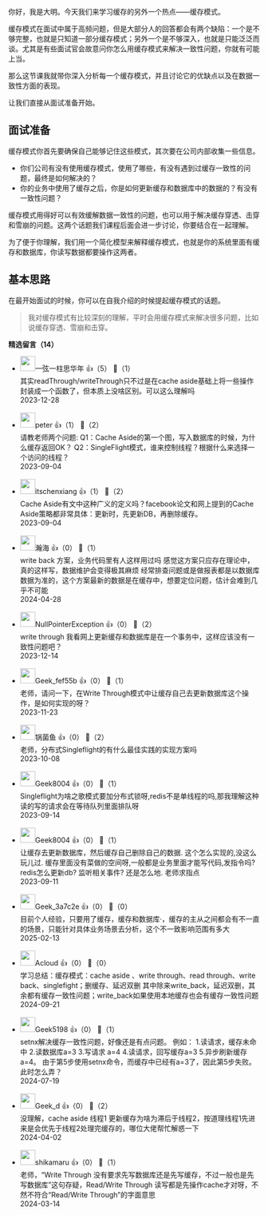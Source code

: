 你好，我是大明。今天我们来学习缓存的另外一个热点——缓存模式。

缓存模式在面试中属于高频问题，但是大部分人的回答都会有两个缺陷：一个是不够完整，也就是只知道一部分缓存模式；另外一个是不够深入，也就是只能泛泛而谈。尤其是有些面试官会故意问你怎么用缓存模式来解决一致性问题，你就有可能上当。

那么这节课我就带你深入分析每一个缓存模式，并且讨论它的优缺点以及在数据一致性方面的表现。

让我们直接从面试准备开始。

## 面试准备

缓存模式你首先要确保自己能够记住这些模式，其次要在公司内部收集一些信息。

- 你们公司有没有使用缓存模式，使用了哪些，有没有遇到过缓存一致性的问题，最终是如何解决的？
- 你的业务中使用了缓存之后，你是如何更新缓存和数据库中的数据的？有没有一致性问题？

缓存模式用得好可以有效缓解数据一致性的问题，也可以用于解决缓存穿透、击穿和雪崩的问题。这两个话题我们课程后面会进一步讨论，你要结合在一起理解。

为了便于你理解，我们用一个简化模型来解释缓存模式，也就是你的系统里面有缓存和数据库，你读写数据都要操作这两者。

## 基本思路

在最开始面试的时候，你可以在自我介绍的时候提起缓存模式的话题。

> 我对缓存模式有比较深刻的理解，平时会用缓存模式来解决很多问题，比如说缓存穿透、雪崩和击穿。
<div><strong>精选留言（14）</strong></div><ul>
<li><img src="https://static001.geekbang.org/account/avatar/00/38/c5/7a/c03cb56e.jpg" width="30px"><span>一弦一柱思华年</span> 👍（5） 💬（1）<div>其实readThrough&#47;writeThrough只不过是在cache aside基础上将一些操作封装成一个函数了，但本质上没啥区别。可以这么理解吗</div>2023-12-28</li><br/><li><img src="https://static001.geekbang.org/account/avatar/00/10/25/87/f3a69d1b.jpg" width="30px"><span>peter</span> 👍（1） 💬（2）<div>请教老师两个问题:
Q1：Cache Aside的第一个图，写入数据库的时候，为什么缓存返回OK？
Q2：SingleFlight模式，谁来控制线程？根据什么来选择一个访问的线程？</div>2023-09-04</li><br/><li><img src="https://static001.geekbang.org/account/avatar/00/17/2f/bb/f663ac5a.jpg" width="30px"><span>itschenxiang</span> 👍（1） 💬（2）<div>Cache Aside有文中这种广义的定义吗？facebook论文和网上提到的Cache Aside策略都非常具体：更新时，先更新DB，再删除缓存。</div>2023-09-04</li><br/><li><img src="https://static001.geekbang.org/account/avatar/00/1f/77/7b/338c4617.jpg" width="30px"><span>瀚海</span> 👍（0） 💬（1）<div>write back 方案，业务代码里有人这样用过吗       感觉这方案只应存在理论中，真的这样写，数据维护会变得极其麻烦      经常排查问题或是做报表都是以数据库数据为准的，这个方案最新的数据是在缓存中，想要定位问题，估计会难到几乎不可能</div>2024-04-28</li><br/><li><img src="https://static001.geekbang.org/account/avatar/00/19/83/c9/0b25d9eb.jpg" width="30px"><span>NullPointerException</span> 👍（0） 💬（2）<div>write through 我看网上更新缓存和数据库是在一个事务中，这样应该没有一致性问题吧？</div>2023-12-14</li><br/><li><img src="" width="30px"><span>Geek_fef55b</span> 👍（0） 💬（1）<div>老师，请问一下，在Write Through模式中让缓存自己去更新数据库这个操作，是如何实现的呀？</div>2023-11-23</li><br/><li><img src="https://static001.geekbang.org/account/avatar/00/11/45/b9/3db96ade.jpg" width="30px"><span>锅菌鱼</span> 👍（0） 💬（2）<div>老师，分布式Singleflight的有什么最佳实践的实现方案吗</div>2023-10-08</li><br/><li><img src="" width="30px"><span>Geek8004</span> 👍（0） 💬（1）<div>Singleflight为啥之歌模式要加分布式锁呀,redis不是单线程的吗,那我理解这种读的写的请求会在等待队列里面排队呀</div>2023-09-14</li><br/><li><img src="" width="30px"><span>Geek8004</span> 👍（0） 💬（1）<div>让缓存去更新数据库，然后缓存自己删除自己的数据. 这个怎么实现的,没这么玩儿过. 缓存里面没有菜做的空间呀,一般都是业务里面才能写代码,发指令吗? redis怎么更新db? 监听相关事件? 还是怎么地.  老师求指点</div>2023-09-11</li><br/><li><img src="" width="30px"><span>Geek_3a7c2e</span> 👍（0） 💬（0）<div>目前个人经验，只要用了缓存，缓存和数据库·，缓存的主从之间都会有不一直的场景，只能针对具体业务场景去分析，这个不一致影响范围有多大</div>2025-02-13</li><br/><li><img src="https://static001.geekbang.org/account/avatar/00/25/36/eb/d9e0fd38.jpg" width="30px"><span>Acloud</span> 👍（0） 💬（0）<div>学习总结：缓存模式：cache aside 、write through、read through、write back、singlefight；删缓存、延迟双删
其中除来write_back，延迟双删，其余都有缓存一致性问题；write_back如果使用本地缓存也会有缓存一致性问题</div>2024-09-21</li><br/><li><img src="" width="30px"><span>Geek5198</span> 👍（0） 💬（1）<div>setnx解决缓存一致性问题，好像还是有点问题。
例如：
1.读请求，缓存未命中
2.读数据库a=3
3.写请求 a=4
4.读请求，回写缓存a=3
5.异步刷新缓存a=4。
由于第5步使用setnx命令，而缓存中已经有a=3了，因此第5步失败。此时怎么弄？
</div>2024-07-19</li><br/><li><img src="http://thirdwx.qlogo.cn/mmopen/vi_32/Q0j4TwGTfTIOHnzdDDhw7bguYh6v0GYiaenmYnlN1Dg6jyX2ficfkYRO3SXDzddShfzJPEuEbJ4hdLItXBq0YGMA/132" width="30px"><span>Geek_d</span> 👍（0） 💬（2）<div>没理解，cache aside 线程1 更新缓存为啥为滞后于线程2，按道理线程1先进来是会优先于线程2处理完缓存的，哪位大佬帮忙解惑一下</div>2024-04-02</li><br/><li><img src="https://static001.geekbang.org/account/avatar/00/39/c9/93/13c7d9aa.jpg" width="30px"><span>shikamaru</span> 👍（0） 💬（1）<div>老师，“Write Through 没有要求先写数据库还是先写缓存，不过一般也是先写数据库”这句存疑，Read&#47;Write Through 读写都是先操作cache才对呀，不然不符合“Read&#47;Write Through”的字面意思</div>2024-03-14</li><br/>
</ul>